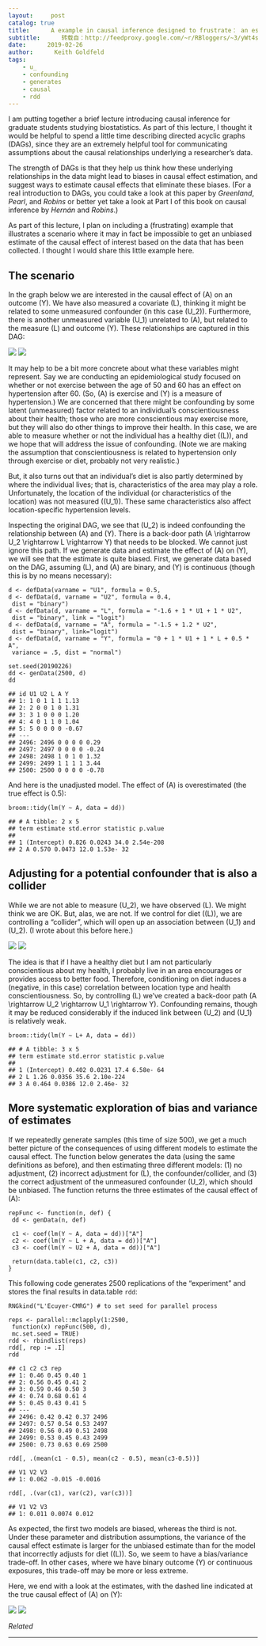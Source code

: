 ```yaml
---
layout:     post
catalog: true
title:      A example in causal inference designed to frustrate： an estimate pretty much guaranteed to be biased
subtitle:      转载自：http://feedproxy.google.com/~r/RBloggers/~3/yWt4s1Kq_6Q/
date:      2019-02-26
author:      Keith Goldfeld
tags:
    - u_
    - confounding
    - generates
    - causal
    - rdd
---
```






I am putting together a brief lecture introducing causal inference for graduate students studying biostatistics. As part of this lecture, I thought it would be helpful to spend a little time describing directed acyclic graphs (DAGs), since they are an extremely helpful tool for communicating assumptions about the causal relationships underlying a researcher’s data.

The strength of DAGs is that they help us think how these underlying relationships in the data might lead to biases in causal effect estimation, and suggest ways to estimate causal effects that eliminate these biases. (For a real introduction to DAGs, you could take a look at this paper by *Greenland*, *Pearl*, and *Robins* or better yet take a look at Part I of this book on causal inference by *Hernán* and *Robins*.)

As part of this lecture, I plan on including a (frustrating) example that illustrates a scenario where it may in fact be impossible to get an unbiased estimate of the causal effect of interest based on the data that has been collected. I thought I would share this little example here.

## The scenario

In the graph below we are interested in the causal effect of \(A\) on an outcome \(Y\). We have also measured a covariate \(L\), thinking it might be related to some unmeasured confounder (in this case \(U_2\)). Furthermore, there is another unmeasured variable \(U_1\) unrelated to \(A\), but related to the measure \(L\) and outcome \(Y\). These relationships are captured in this DAG:

![](https://i1.wp.com/www.rdatagen.net/img/post-dag/firstDAG.png?w=456&ssl=1)
![](https://i1.wp.com/www.rdatagen.net/img/post-dag/firstDAG.png?w=456&ssl=1)


It may help to be a bit more concrete about what these variables might represent. Say we are conducting an epidemiological study focused on whether or not exercise between the age of 50 and 60 has an effect on hypertension after 60. (So, \(A\) is exercise and \(Y\) is a measure of hypertension.) We are concerned that there might be confounding by some latent (unmeasured) factor related to an individual’s conscientiousness about their health; those who are more conscientious may exercise more, but they will also do other things to improve their health. In this case, we are able to measure whether or not the individual has a healthy diet (\(L\)), and we hope that will address the issue of confounding. (Note we are making the assumption that conscientiousness is related to hypertension only through exercise or diet, probably not very realistic.)

But, it also turns out that an individual’s diet is also partly determined by where the individual lives; that is, characteristics of the area may play a role. Unfortunately, the location of the individual (or characteristics of the location) was not measured (\(U_1\)). These same characteristics also affect location-specific hypertension levels.

Inspecting the original DAG, we see that \(U_2\) is indeed confounding the relationship between \(A\) and \(Y\). There is a back-door path \(A \rightarrow U_2 \rightarrow L \rightarrow Y\) that needs to be blocked. We cannot just ignore this path. If we generate data and estimate the effect of \(A\) on \(Y\), we will see that the estimate is quite biased. First, we generate data based on the DAG, assuming \(L\), and \(A\) are binary, and \(Y\) is continuous (though this is by no means necessary):

```
d <- defData(varname = "U1", formula = 0.5, 
d <- defData(d, varname = "U2", formula = 0.4,
 dist = "binary")
d <- defData(d, varname = "L", formula = "-1.6 + 1 * U1 + 1 * U2",
 dist = "binary", link = "logit")
d <- defData(d, varname = "A", formula = "-1.5 + 1.2 * U2", 
 dist = "binary", link="logit")
d <- defData(d, varname = "Y", formula = "0 + 1 * U1 + 1 * L + 0.5 * A",
 variance = .5, dist = "normal")

set.seed(20190226)
dd <- genData(2500, d)
dd
```

```
## id U1 U2 L A Y
## 1: 1 0 1 1 1 1.13
## 2: 2 0 0 1 0 1.31
## 3: 3 1 0 0 0 1.20
## 4: 4 0 1 1 0 1.04
## 5: 5 0 0 0 0 -0.67
## --- 
## 2496: 2496 0 0 0 0 0.29
## 2497: 2497 0 0 0 0 -0.24
## 2498: 2498 1 0 1 0 1.32
## 2499: 2499 1 1 1 1 3.44
## 2500: 2500 0 0 0 0 -0.78
```

And here is the unadjusted model. The effect of \(A\) is overestimated (the true effect is 0.5):

```
broom::tidy(lm(Y ~ A, data = dd))
```

```
## # A tibble: 2 x 5
## term estimate std.error statistic p.value
## 
## 1 (Intercept) 0.826 0.0243 34.0 2.54e-208
## 2 A 0.570 0.0473 12.0 1.53e- 32
```

## Adjusting for a potential confounder that is also a collider

While we are not able to measure \(U_2\), we have observed \(L\). We might think we are OK. But, alas, we are not. If we control for diet (\(L\)), we are controlling a “collider”, which will open up an association between \(U_1\) and \(U_2\). (I wrote about this before here.)

![](https://i0.wp.com/www.rdatagen.net/img/post-dag/firstDAGcontrol1.png?w=456&ssl=1)
![](https://i0.wp.com/www.rdatagen.net/img/post-dag/firstDAGcontrol1.png?w=456&ssl=1)


The idea is that if I have a healthy diet but I am not particularly conscientious about my health, I probably live in an area encourages or provides access to better food. Therefore, conditioning on diet induces a (negative, in this case) correlation between location type and health conscientiousness. So, by controlling \(L\) we’ve created a back-door path \(A \rightarrow U_2 \rightarrow U_1 \rightarrow Y\). Confounding remains, though it may be reduced considerably if the induced link between \(U_2\) and \(U_1\) is relatively weak.

```
broom::tidy(lm(Y ~ L+ A, data = dd))
```

```
## # A tibble: 3 x 5
## term estimate std.error statistic p.value
## 
## 1 (Intercept) 0.402 0.0231 17.4 6.58e- 64
## 2 L 1.26 0.0356 35.6 2.10e-224
## 3 A 0.464 0.0386 12.0 2.46e- 32
```

## More systematic exploration of bias and variance of estimates

If we repeatedly generate samples (this time of size 500), we get a much better picture of the consequences of using different models to estimate the causal effect. The function below generates the data (using the same definitions as before), and then estimating three different models: (1) no adjustment, (2) incorrect adjustment for \(L\), the confounder/collider, and (3) the correct adjustment of the unmeasured confounder \(U_2\), which should be unbiased. The function returns the three estimates of the causal effect of \(A\):

```
repFunc <- function(n, def) {
 dd <- genData(n, def)
 
 c1 <- coef(lm(Y ~ A, data = dd))["A"]
 c2 <- coef(lm(Y ~ L + A, data = dd))["A"]
 c3 <- coef(lm(Y ~ U2 + A, data = dd))["A"]
 
 return(data.table(c1, c2, c3))
}
```

This following code generates 2500 replications of the “experiment” and stores the final results in data.table `rdd`:

```
RNGkind("L'Ecuyer-CMRG") # to set seed for parallel process

reps <- parallel::mclapply(1:2500, 
 function(x) repFunc(500, d),
 mc.set.seed = TRUE)
rdd <- rbindlist(reps)
rdd[, rep := .I]
rdd
```

```
## c1 c2 c3 rep
## 1: 0.46 0.45 0.40 1
## 2: 0.56 0.45 0.41 2
## 3: 0.59 0.46 0.50 3
## 4: 0.74 0.68 0.61 4
## 5: 0.45 0.43 0.41 5
## --- 
## 2496: 0.42 0.42 0.37 2496
## 2497: 0.57 0.54 0.53 2497
## 2498: 0.56 0.49 0.51 2498
## 2499: 0.53 0.45 0.43 2499
## 2500: 0.73 0.63 0.69 2500
```

```
rdd[, .(mean(c1 - 0.5), mean(c2 - 0.5), mean(c3-0.5))]
```

```
## V1 V2 V3
## 1: 0.062 -0.015 -0.0016
```

```
rdd[, .(var(c1), var(c2), var(c3))]
```

```
## V1 V2 V3
## 1: 0.011 0.0074 0.012
```

As expected, the first two models are biased, whereas the third is not. Under these parameter and distribution assumptions, the variance of the causal effect estimate is larger for the unbiased estimate than for the model that incorrectly adjusts for diet (\(L\)). So, we seem to have a bias/variance trade-off. In other cases, where we have binary outcome \(Y\) or continuous exposures, this trade-off may be more or less extreme.

Here, we end with a look at the estimates, with the dashed line indicated at the true causal effect of \(A\) on \(Y\):

![](https://i1.wp.com/www.rdatagen.net/post/2019-02-26-dags-colliders-and-an-example-of-variance-bias-tradeoff.en_files/figure-html/unnamed-chunk-8-1.png?w=450&ssl=1)
![](https://i1.wp.com/www.rdatagen.net/post/2019-02-26-dags-colliders-and-an-example-of-variance-bias-tradeoff.en_files/figure-html/unnamed-chunk-8-1.png?w=450&ssl=1)



*Related*








---
